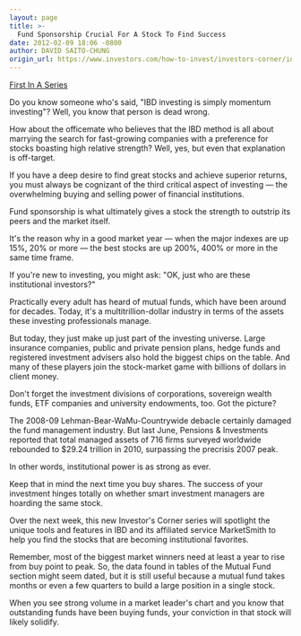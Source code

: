 ```yaml
---
layout: page
title: >-
  Fund Sponsorship Crucial For A Stock To Find Success
date: 2012-02-09 18:06 -0800
author: DAVID SAITO-CHUNG
origin_url: https://www.investors.com/how-to-invest/investors-corner/institutional-buyers-key-to-successful-stocks
---
```





[First In A Series](http://investors.com/meetbigmoney)


Do you know someone who's said, "IBD investing is simply momentum investing"? Well, you know that person is dead wrong.


How about the officemate who believes that the IBD method is all about marrying the search for fast-growing companies with a preference for stocks boasting high relative strength? Well, yes, but even that explanation is off-target.


If you have a deep desire to find great stocks and achieve superior returns, you must always be cognizant of the third critical aspect of investing — the overwhelming buying and selling power of financial institutions.


Fund sponsorship is what ultimately gives a stock the strength to outstrip its peers and the market itself.


It's the reason why in a good market year — when the major indexes are up 15%, 20% or more — the best stocks are up 200%, 400% or more in the same time frame.


If you're new to investing, you might ask: "OK, just who are these institutional investors?"


Practically every adult has heard of mutual funds, which have been around for decades. Today, it's a multitrillion-dollar industry in terms of the assets these investing professionals manage.


But today, they just make up just part of the investing universe. Large insurance companies, public and private pension plans, hedge funds and registered investment advisers also hold the biggest chips on the table. And many of these players join the stock-market game with billions of dollars in client money.


Don't forget the investment divisions of corporations, sovereign wealth funds, ETF companies and university endowments, too. Got the picture?


The 2008-09 Lehman-Bear-WaMu-Countrywide debacle certainly damaged the fund management industry. But last June, Pensions & Investments reported that total managed assets of 716 firms surveyed worldwide rebounded to \$29.24 trillion in 2010, surpassing the precrisis 2007 peak.


In other words, institutional power is as strong as ever.


Keep that in mind the next time you buy shares. The success of your investment hinges totally on whether smart investment managers are hoarding the same stock.


Over the next week, this new Investor's Corner series will spotlight the unique tools and features in IBD and its affiliated service MarketSmith to help you find the stocks that are becoming institutional favorites.


Remember, most of the biggest market winners need at least a year to rise from buy point to peak. So, the data found in tables of the Mutual Fund section might seem dated, but it is still useful because a mutual fund takes months or even a few quarters to build a large position in a single stock.


When you see strong volume in a market leader's chart and you know that outstanding funds have been buying funds, your conviction in that stock will likely solidify.




